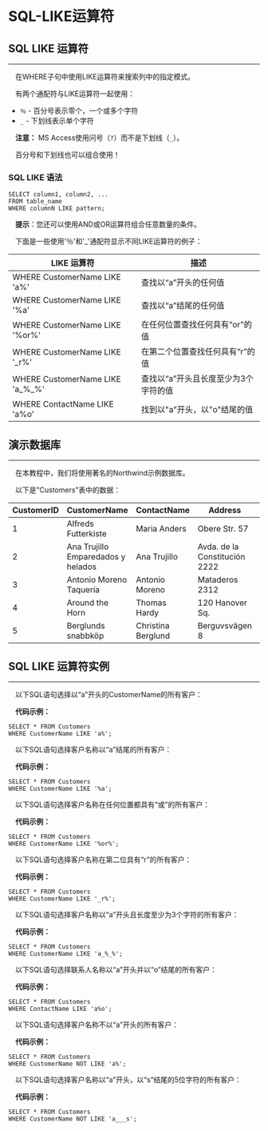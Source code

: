# SQL-LIKE运算符



## SQL LIKE 运算符 

------

　在WHERE子句中使用LIKE运算符来搜索列中的指定模式。 

　有两个通配符与LIKE运算符一起使用：

- `％` - 百分号表示零个，一个或多个字符
- `_` - 下划线表示单个字符

　**注意：** MS Access使用问号（`?`）而不是下划线（`_`）。        
    

　百分号和下划线也可以组合使用！ 

### SQL LIKE 语法

```
SELECT column1, column2, ...
FROM table_name
WHERE columnN LIKE pattern;
```

　**提示**：您还可以使用AND或OR运算符组合任意数量的条件。    

　下面是一些使用'％'和'_'通配符显示不同LIKE运算符的例子：        
    

| LIKE 运算符                     | 描述                                 |
| ------------------------------- | ------------------------------------ |
| WHERE CustomerName LIKE 'a%'    | 查找以“a”开头的任何值                |
| WHERE CustomerName LIKE '%a'    | 查找以“a”结尾的任何值                |
| WHERE CustomerName LIKE '%or%'  | 在任何位置查找任何具有“or”的值       |
| WHERE CustomerName LIKE '_r%'   | 在第二个位置查找任何具有“r”的值      |
| WHERE CustomerName LIKE 'a_%_%' | 查找以“a”开头且长度至少为3个字符的值 |
| WHERE ContactName LIKE 'a%o'    | 找到以"a"开头，以"o"结尾的值         |



## 演示数据库

------

　在本教程中，我们将使用著名的Northwind示例数据库。

　以下是"Customers"表中的数据：

| CustomerID | CustomerName                       | ContactName        | Address                       | City        | PostalCode | Country |
| ---------- | ---------------------------------- | ------------------ | ----------------------------- | ----------- | ---------- | ------- |
| 1          | Alfreds Futterkiste                | Maria Anders       | Obere Str. 57                 | Berlin      | 12209      | Germany |
| 2          | Ana Trujillo Emparedados y helados | Ana Trujillo       | Avda. de la Constitución 2222 | México D.F. | 05021      | Mexico  |
| 3          | Antonio Moreno Taquería            | Antonio Moreno     | Mataderos 2312                | México D.F. | 05023      | Mexico  |
| 4          | Around the Horn                    | Thomas Hardy       | 120 Hanover Sq.               | London      | WA1 1DP    | UK      |
| 5          | Berglunds snabbköp                 | Christina Berglund | Berguvsvägen 8                | Luleå       | S-958 22   | Sweden  |



## SQL LIKE 运算符实例

------

　以下SQL语句选择以“a”开头的CustomerName的所有客户：        
    

　**代码示例：**     

```
SELECT * FROM Customers
WHERE CustomerName LIKE 'a%';
```

　以下SQL语句选择客户名称以“a”结尾的所有客户：

　**代码示例：**    

```
SELECT * FROM Customers
WHERE CustomerName LIKE '%a';
```

　以下SQL语句选择客户名称在任何位置都具有“或”的所有客户：

　**代码示例：**    

```
SELECT * FROM Customers
WHERE CustomerName LIKE '%or%';
```

　以下SQL语句选择客户名称在第二位具有“r”的所有客户：

　**代码示例：**    

```
SELECT * FROM Customers
WHERE CustomerName LIKE '_r%';
```

　以下SQL语句选择客户名称以“a”开头且长度至少为3个字符的所有客户：

　**代码示例：**    

```
SELECT * FROM Customers
WHERE CustomerName LIKE 'a_%_%';
```

　以下SQL语句选择联系人名称以“a”开头并以“o”结尾的所有客户：

　**代码示例：**    

```
SELECT * FROM Customers
WHERE ContactName LIKE 'a%o';
```

　以下SQL语句选择客户名称不以“a”开头的所有客户：

　**代码示例：**    

```
SELECT * FROM Customers
WHERE CustomerName NOT LIKE 'a%';
```

　以下SQL语句选择客户名称以“a”开头，以“s”结尾的5位字符的所有客户：

　**代码示例：**

```
SELECT * FROM Customers
WHERE CustomerName NOT LIKE 'a___s';
```


